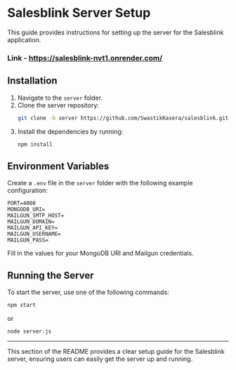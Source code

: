 # Salesblink Server Setup

This guide provides instructions for setting up the server for the Salesblink application.

### Link - https://salesblink-nvt1.onrender.com/

## Installation

1. Navigate to the `server` folder.
2. Clone the server repository:
    ```bash
    git clone -b server https://github.com/SwastikKasera/salesblink.git
    ```
3. Install the dependencies by running:
    ```bash
    npm install
    ```

## Environment Variables

Create a `.env` file in the `server` folder with the following example configuration:

```
PORT=4000
MONGODB_URI=
MAILGUN_SMTP_HOST=
MAILGUN_DOMAIN=
MAILGUN_API_KEY=
MAILGUN_USERNAME=
MAILGUN_PASS=
```

Fill in the values for your MongoDB URI and Mailgun credentials.

## Running the Server

To start the server, use one of the following commands:

```bash
npm start
```

or

```bash
node server.js
```

---

This section of the README provides a clear setup guide for the Salesblink server, ensuring users can easily get the server up and running.
